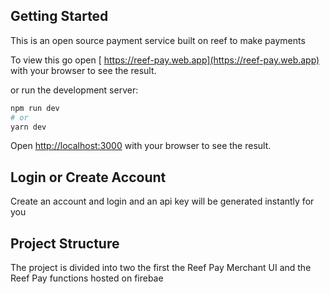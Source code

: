 ## Getting Started

This is an open source payment service built on reef to make payments

To view this go open [ https://reef-pay.web.app](https://reef-pay.web.app) with your browser to see the result.

or run the development server:

```bash
npm run dev
# or
yarn dev
```

Open [http://localhost:3000](http://localhost:3000) with your browser to see the result.

## Login or Create Account

Create an account and login and an api key will be generated instantly for you

## Project Structure

The project is divided into two the first the Reef Pay Merchant UI and the Reef Pay functions hosted on firebae